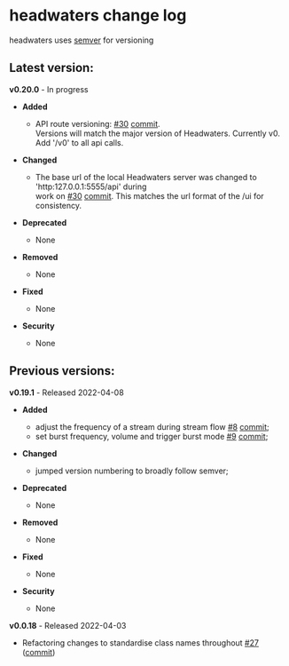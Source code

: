 # headwaters change log

headwaters uses [semver](https://semver.org/) for versioning

## Latest version:

**v0.20.0** - In progress

- **Added**

    - API route versioning: [#30](https://github.com/headwaters-ai/headwaters/issues/30) [commit](https://github.com/headwaters-ai/headwaters/commit/e2cc0ad914a06b2ae90c2c9acd5d972b0e63be21). \
    Versions will match the major version of Headwaters. Currently v0. \
    Add '/v0' to all api calls.

- **Changed**

    - The base url of the local Headwaters server was changed to 'http:127.0.0.1:5555/api' during \
    work on  [#30](https://github.com/headwaters-ai/headwaters/issues/30) [commit](https://github.com/headwaters-ai/headwaters/commit/e2cc0ad914a06b2ae90c2c9acd5d972b0e63be21). 
    This matches the url format of the /ui for consistency.

- **Deprecated** 

    - None
    
- **Removed**

    - None
    
- **Fixed**

    - None
    
- **Security**

    - None
    
## Previous versions:

**v0.19.1** - Released 2022-04-08

- **Added**

    - adjust the frequency of a stream during stream flow [#8](https://github.com/headwaters-ai/headwaters/issues/8) [commit](https://github.com/headwaters-ai/headwaters/commit/a14225da06612d77cd0763b46e9a8f22bde59a97);
    - set burst frequency, volume and trigger burst mode [#9](https://github.com/headwaters-ai/headwaters/issues/9) [commit](https://github.com/headwaters-ai/headwaters/commit/2d76403ce9c003fc8a7bac08a1ef124fd02c1717);

- **Changed**

    - jumped version numbering to broadly follow semver;

- **Deprecated** 

    - None
    
- **Removed**

    - None
    
- **Fixed**

    - None
    
- **Security**

    - None

**v0.0.18** - Released 2022-04-03

- Refactoring changes to standardise class names throughout [#27](https://github.com/headwaters-ai/headwaters/issues/27#issue-1190528788) ([commit](https://github.com/headwaters-ai/headwaters/commit/3113a076224f27e311b946de67057ec3bf237414))